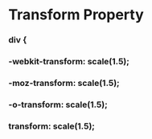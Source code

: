 # Transform Property

### div {
###   -webkit-transform: scale(1.5);
###      -moz-transform: scale(1.5);
###        -o-transform: scale(1.5);
###           transform: scale(1.5);

##### 

